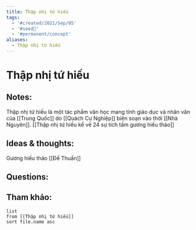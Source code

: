 ```yaml
---
title: Thập nhị tứ hiếu
tags:
  - '#created/2021/Sep/05'
  - '#seed🥜'
  - '#permanent/concept'
aliases:
  - Thập nhị tứ hiếu
---
```

# Thập nhị tứ hiếu

## Notes:
Thập nhị tứ hiếu là một tác phẩm văn học mang tính giáo dục và nhân văn của [[Trung Quốc]] do [[Quách Cư Nghiệp]] biên soạn vào thời [[Nhà Nguyên]].
[[Thập nhị tứ hiếu kể về 24 sự tích tấm gương hiếu thảo]]

## Ideas & thoughts:
Gương hiếu thảo [[Đế Thuấn]]

## Questions:


## Tham khảo:
```dataview
list
from [[Thập nhị tứ hiếu]]
sort file.name asc
```